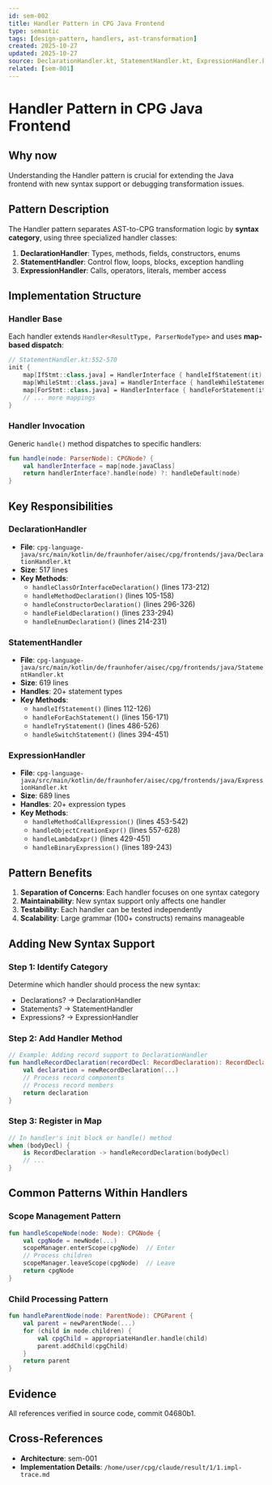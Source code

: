 ```yaml
---
id: sem-002
title: Handler Pattern in CPG Java Frontend
type: semantic
tags: [design-pattern, handlers, ast-transformation]
created: 2025-10-27
updated: 2025-10-27
source: DeclarationHandler.kt, StatementHandler.kt, ExpressionHandler.kt
related: [sem-001]
---
```


# Handler Pattern in CPG Java Frontend

## Why now
Understanding the Handler pattern is crucial for extending the Java frontend with new syntax support or debugging transformation issues.

## Pattern Description

The Handler pattern separates AST-to-CPG transformation logic by **syntax category**, using three specialized handler classes:

1. **DeclarationHandler**: Types, methods, fields, constructors, enums
2. **StatementHandler**: Control flow, loops, blocks, exception handling
3. **ExpressionHandler**: Calls, operators, literals, member access

## Implementation Structure

### Handler Base
Each handler extends `Handler<ResultType, ParserNodeType>` and uses **map-based dispatch**:

```kotlin
// StatementHandler.kt:552-570
init {
    map[IfStmt::class.java] = HandlerInterface { handleIfStatement(it) }
    map[WhileStmt::class.java] = HandlerInterface { handleWhileStatement(it) }
    map[ForStmt::class.java] = HandlerInterface { handleForStatement(it) }
    // ... more mappings
}
```

### Handler Invocation
Generic `handle()` method dispatches to specific handlers:

```kotlin
fun handle(node: ParserNode): CPGNode? {
    val handlerInterface = map[node.javaClass]
    return handlerInterface?.handle(node) ?: handleDefault(node)
}
```

## Key Responsibilities

### DeclarationHandler
- **File**: `cpg-language-java/src/main/kotlin/de/fraunhofer/aisec/cpg/frontends/java/DeclarationHandler.kt`
- **Size**: 517 lines
- **Key Methods**:
  - `handleClassOrInterfaceDeclaration()` (lines 173-212)
  - `handleMethodDeclaration()` (lines 105-158)
  - `handleConstructorDeclaration()` (lines 296-326)
  - `handleFieldDeclaration()` (lines 233-294)
  - `handleEnumDeclaration()` (lines 214-231)

### StatementHandler
- **File**: `cpg-language-java/src/main/kotlin/de/fraunhofer/aisec/cpg/frontends/java/StatementHandler.kt`
- **Size**: 619 lines
- **Handles**: 20+ statement types
- **Key Methods**:
  - `handleIfStatement()` (lines 112-126)
  - `handleForEachStatement()` (lines 156-171)
  - `handleTryStatement()` (lines 486-526)
  - `handleSwitchStatement()` (lines 394-451)

### ExpressionHandler
- **File**: `cpg-language-java/src/main/kotlin/de/fraunhofer/aisec/cpg/frontends/java/ExpressionHandler.kt`
- **Size**: 689 lines
- **Handles**: 20+ expression types
- **Key Methods**:
  - `handleMethodCallExpression()` (lines 453-542)
  - `handleObjectCreationExpr()` (lines 557-628)
  - `handleLambdaExpr()` (lines 429-451)
  - `handleBinaryExpression()` (lines 189-243)

## Pattern Benefits

1. **Separation of Concerns**: Each handler focuses on one syntax category
2. **Maintainability**: New syntax support only affects one handler
3. **Testability**: Each handler can be tested independently
4. **Scalability**: Large grammar (100+ constructs) remains manageable

## Adding New Syntax Support

### Step 1: Identify Category
Determine which handler should process the new syntax:
- Declarations? → DeclarationHandler
- Statements? → StatementHandler
- Expressions? → ExpressionHandler

### Step 2: Add Handler Method
```kotlin
// Example: Adding record support to DeclarationHandler
fun handleRecordDeclaration(recordDecl: RecordDeclaration): RecordDeclaration {
    val declaration = newRecordDeclaration(...)
    // Process record components
    // Process record members
    return declaration
}
```

### Step 3: Register in Map
```kotlin
// In handler's init block or handle() method
when (bodyDecl) {
    is RecordDeclaration -> handleRecordDeclaration(bodyDecl)
    // ...
}
```

## Common Patterns Within Handlers

### Scope Management Pattern
```kotlin
fun handleScopeNode(node: Node): CPGNode {
    val cpgNode = newNode(...)
    scopeManager.enterScope(cpgNode)  // Enter
    // Process children
    scopeManager.leaveScope(cpgNode)  // Leave
    return cpgNode
}
```

### Child Processing Pattern
```kotlin
fun handleParentNode(node: ParentNode): CPGParent {
    val parent = newParentNode(...)
    for (child in node.children) {
        val cpgChild = appropriateHandler.handle(child)
        parent.addChild(cpgChild)
    }
    return parent
}
```

## Evidence
All references verified in source code, commit 04680b1.

## Cross-References
- **Architecture**: sem-001
- **Implementation Details**: `/home/user/cpg/claude/result/1/1.impl-trace.md`
